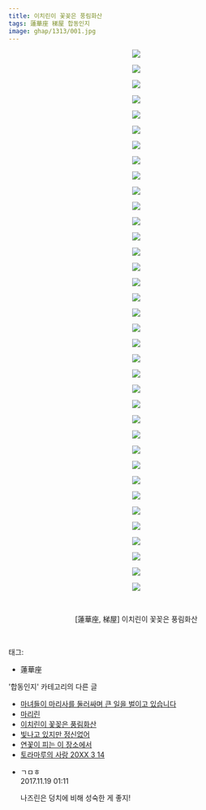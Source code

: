 ```yaml
---
title: 이치린이 꽃꽂은 풍림화산
tags: 蓮華座 梯屋 합동인지
image: ghap/1313/001.jpg
---
```

<div class="article">
<p style="text-align: center; clear: none; float: none;"><img src="{{ site.nasurl }}/ghap/1313/001.jpg"/></p>
<p style="text-align: center; clear: none; float: none;"><img src="{{ site.nasurl }}/ghap/1313/002.jpg"/></p>
<p style="text-align: center; clear: none; float: none;"><img src="{{ site.nasurl }}/ghap/1313/003.jpg"/></p>
<p style="text-align: center; clear: none; float: none;"><img src="{{ site.nasurl }}/ghap/1313/004.jpg"/></p>
<p style="text-align: center; clear: none; float: none;"><img src="{{ site.nasurl }}/ghap/1313/005.jpg"/></p>
<p style="text-align: center; clear: none; float: none;"><img src="{{ site.nasurl }}/ghap/1313/006.jpg"/></p>
<p style="text-align: center; clear: none; float: none;"><img src="{{ site.nasurl }}/ghap/1313/007.jpg"/></p>
<p style="text-align: center; clear: none; float: none;"><img src="{{ site.nasurl }}/ghap/1313/008.jpg"/></p>
<p style="text-align: center; clear: none; float: none;"><img src="{{ site.nasurl }}/ghap/1313/009.jpg"/></p>
<p style="text-align: center; clear: none; float: none;"><img src="{{ site.nasurl }}/ghap/1313/010.jpg"/></p>
<p style="text-align: center; clear: none; float: none;"><img src="{{ site.nasurl }}/ghap/1313/011.jpg"/></p>
<p style="text-align: center; clear: none; float: none;"><img src="{{ site.nasurl }}/ghap/1313/012.jpg"/></p>
<p style="text-align: center; clear: none; float: none;"><img src="{{ site.nasurl }}/ghap/1313/013.jpg"/></p>
<p style="text-align: center; clear: none; float: none;"><img src="{{ site.nasurl }}/ghap/1313/014.jpg"/></p>
<p style="text-align: center; clear: none; float: none;"><img src="{{ site.nasurl }}/ghap/1313/015.jpg"/></p>
<p style="text-align: center; clear: none; float: none;"><img src="{{ site.nasurl }}/ghap/1313/016.jpg"/></p>
<p style="text-align: center; clear: none; float: none;"><img src="{{ site.nasurl }}/ghap/1313/017.jpg"/></p>
<p style="text-align: center; clear: none; float: none;"><img src="{{ site.nasurl }}/ghap/1313/018.jpg"/></p>
<p style="text-align: center; clear: none; float: none;"><img src="{{ site.nasurl }}/ghap/1313/019.jpg"/></p>
<p style="text-align: center; clear: none; float: none;"><img src="{{ site.nasurl }}/ghap/1313/020.jpg"/></p>
<p style="text-align: center; clear: none; float: none;"><img src="{{ site.nasurl }}/ghap/1313/021.jpg"/></p>
<p style="text-align: center; clear: none; float: none;"><img src="{{ site.nasurl }}/ghap/1313/022.jpg"/></p>
<p style="text-align: center; clear: none; float: none;"><img src="{{ site.nasurl }}/ghap/1313/023.jpg"/></p>
<p style="text-align: center; clear: none; float: none;"><img src="{{ site.nasurl }}/ghap/1313/024.jpg"/></p>
<p style="text-align: center; clear: none; float: none;"><img src="{{ site.nasurl }}/ghap/1313/025.jpg"/></p>
<p style="text-align: center; clear: none; float: none;"><img src="{{ site.nasurl }}/ghap/1313/026.jpg"/></p>
<p style="text-align: center; clear: none; float: none;"><img src="{{ site.nasurl }}/ghap/1313/027.jpg"/></p>
<p style="text-align: center; clear: none; float: none;"><img src="{{ site.nasurl }}/ghap/1313/028.jpg"/></p>
<p style="text-align: center; clear: none; float: none;"><img src="{{ site.nasurl }}/ghap/1313/029.jpg"/></p>
<p style="text-align: center; clear: none; float: none;"><img src="{{ site.nasurl }}/ghap/1313/030.jpg"/></p>
<p style="text-align: center; clear: none; float: none;"><img src="{{ site.nasurl }}/ghap/1313/031.jpg"/></p>
<p style="text-align: center; clear: none; float: none;"><img src="{{ site.nasurl }}/ghap/1313/032.jpg"/></p>
<p style="text-align: center; clear: none; float: none;"><img src="{{ site.nasurl }}/ghap/1313/033.jpg"/></p>
<p style="text-align: center; clear: none; float: none;"><img src="{{ site.nasurl }}/ghap/1313/034.jpg"/></p>
<p style="text-align: center; clear: none; float: none;"><img src="{{ site.nasurl }}/ghap/1313/035.jpg"/></p>
<p style="text-align: center; clear: none; float: none;"><img src="{{ site.nasurl }}/ghap/1313/036.jpg"/></p>
<p style="text-align: center; clear: none; float: none;"><br/></p>
<p style="text-align: center; clear: none; float: none;">[蓮華座, 梯屋] 이치린이 꽃꽂은 풍림화산</p>
<p><br/></p>
</div><div class="tagTrail">
<p>태그: </p>
<ul>
<li>蓮華座</li>
</ul>
</div><div class="another">
<p>'합동인지' 카테고리의 다른 글</p>
<ul>
<li><a href="/2016-08-11-ghap_1477">마녀들이 마리사를 둘러싸며 큰 일을 벌이고 있습니다</a></li>
<li><a href="/2016-08-03-ghap_1323">마리린</a></li>
<li><a href="/2016-08-03-ghap_1313">이치린이 꽃꽂은 풍림화산</a></li>
<li><a href="/2016-07-31-ghap_1278">빛나고 있지만 정신없어</a></li>
<li><a href="/2016-07-31-ghap_1274">연꽃이 피는 이 장소에서</a></li>
<li><a href="/2016-07-31-ghap_1254">토라마루의 사랑 20XX 3 14</a></li>
</ul>
</div><div class="cb_module cb_fluid">
<div class="cb_wrt cb_profile">
<div class="comment">
<ul>
<li class="cb_thumb_off" id="comment15132245">
<div class="cb_comment_area">
<div class="cb_info_area">
<div class="cb_section">
<span class="cb_nick_name">ㄱㅁㅎ</span>
</div>
<div class="cb_section">
<span class="cb_date">2017.11.19 01:11 </span>
</div>
</div>
<div class="cb_dsc_comment">
<p class="cb_dsc">
											나즈린은 덩치에 비해 성숙한 게 좋지!
										</p>
</div>
</div></li>
</ul>
</div>
</div><!-- commentList close -->
</div>